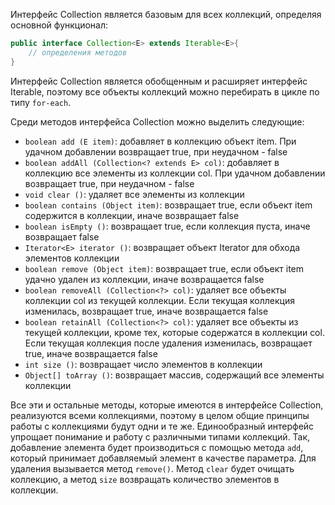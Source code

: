 
Интерфейс Collection является базовым для всех коллекций, определяя основной функционал:

```Java
public interface Collection<E> extends Iterable<E>{
    // определения методов
}
```

Интерфейс Collection является обобщенным и расширяет интерфейс Iterable, поэтому все объекты коллекций можно перебирать в цикле по типу `for-each`.

Среди методов интерфейса Collection можно выделить следующие:

- `boolean add (E item)`: добавляет в коллекцию объект item. При удачном добавлении возвращает true, при неудачном - false
- `boolean addAll (Collection<? extends E> col)`: добавляет в коллекцию все элементы из коллекции col. При удачном добавлении возвращает true, при неудачном - false
- `void clear ()`: удаляет все элементы из коллекции
- `boolean contains (Object item)`: возвращает true, если объект item содержится в коллекции, иначе возвращает false
- `boolean isEmpty ()`: возвращает true, если коллекция пуста, иначе возвращает false
- `Iterator<E> iterator ()`: возвращает объект Iterator для обхода элементов коллекции  
- `boolean remove (Object item)`: возвращает true, если объект item удачно удален из коллекции, иначе возвращается false
- `boolean removeAll (Collection<?> col)`: удаляет все объекты коллекции col из текущей коллекции. Если текущая коллекция изменилась, возвращает true, иначе возвращается false
- `boolean retainAll (Collection<?> col)`: удаляет все объекты из текущей коллекции, кроме тех, которые содержатся в коллекции col. Если текущая коллекция после удаления изменилась, возвращает true, иначе возвращается false
- `int size ()`: возвращает число элементов в коллекции
- `Object[] toArray ()`: возвращает массив, содержащий все элементы коллекции

Все эти и остальные методы, которые имеются в интерфейсе Collection, реализуются всеми коллекциями, поэтому в целом общие принципы работы с коллекциями будут одни и те же. Единообразный интерфейс упрощает понимание и работу с различными типами коллекций. Так, добавление элемента будет производиться с помощью метода `add`, который принимает добавляемый элемент в качестве параметра. Для удаления вызывается метод `remove()`. Метод `clear` будет очищать коллекцию, а метод `size` возвращать количество элементов в коллекции.